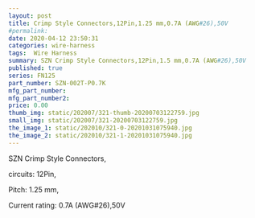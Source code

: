 ```yaml
---
layout: post
title: Crimp Style Connectors,12Pin,1.25 mm,0.7A (AWG#26),50V
#permalink: 
date: 2020-04-12 23:50:31
categories: wire-harness
tags:  Wire Harness
summary: SZN Crimp Style Connectors,12Pin,1.5 mm,0.7A (AWG#26),50V
published: true 
series: FN125
part_number: SZN-002T-P0.7K
mfg_part_number: 
mfg_part_number2: 
price: 0.00
thumb_img: static/202007/321-thumb-20200703122759.jpg
small_img: static/202007/321-20200703122759.jpg
the_image_1: static/202010/321-0-20201031075940.jpg
the_image_2: static/202010/321-1-20201031075940.jpg
---
```



<p>
	SZN Crimp Style Connectors,
</p>
<p>
	circuits: 12Pin,
</p>
<p>
	Pitch: 1.25 mm,
</p>
<p>
	Current rating: 0.7A (AWG#26),50V
</p>